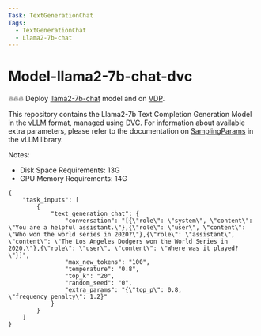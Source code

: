 ```yaml
---
Task: TextGenerationChat
Tags:
  - TextGenerationChat
  - Llama2-7b-chat
---
```


# Model-llama2-7b-chat-dvc

🔥🔥🔥 Deploy [llama2-7b-chat](https://huggingface.co/meta-llama/Llama-2-7b-chat-hf) model and on [VDP](https://github.com/instill-ai/vdp).

This repository contains the Llama2-7b Text Completion Generation Model in the [vLLM](https://github.com/vllm-project/vllm) format, managed using [DVC](https://dvc.org/). For information about available extra parameters, please refer to the documentation on [SamplingParams](https://github.com/vllm-project/vllm/blob/v0.2.0/vllm/sampling_params.py) in the vLLM library.

Notes:

- Disk Space Requirements: 13G
- GPU Memory Requirements: 14G

```
{
    "task_inputs": [
        {
            "text_generation_chat": {
                "conversation": "[{\"role\": \"system\", \"content\": \"You are a helpful assistant.\"},{\"role\": \"user\", \"content\": \"Who won the world series in 2020?\"},{\"role\": \"assistant\", \"content\": \"The Los Angeles Dodgers won the World Series in 2020.\"},{\"role\": \"user\", \"content\": \"Where was it played?\"}]",
                "max_new_tokens": "100",
                "temperature": "0.8",
                "top_k": "20",
                "random_seed": "0",
                "extra_params": "{\"top_p\": 0.8, \"frequency_penalty\": 1.2}"
            }
        }
    ]
}
```
